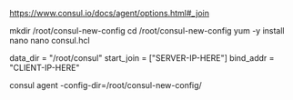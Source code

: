 https://www.consul.io/docs/agent/options.html#_join

mkdir /root/consul-new-config
cd /root/consul-new-config
yum -y install nano
nano consul.hcl

data_dir =  "/root/consul"
start_join = ["SERVER-IP-HERE"]
bind_addr = "CLIENT-IP-HERE"

consul agent -config-dir=/root/consul-new-config/
